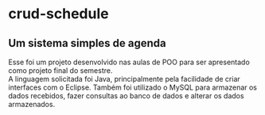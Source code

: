 # crud-schedule<br>
## Um sistema simples de agenda

Esse foi um projeto desenvolvido nas aulas de POO para ser apresentado como projeto final do semestre.<br>
A linguagem solicitada foi Java, principalmente pela facilidade de criar interfaces com o Eclipse. Também foi utilizado o MySQL para armazenar
os dados recebidos, fazer consultas ao banco de dados e alterar os dados armazenados.


